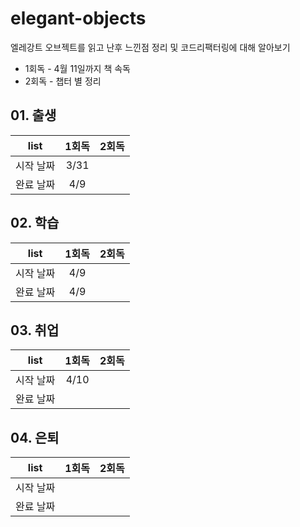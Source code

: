 # elegant-objects
엘레강트 오브젝트를 읽고 난후 느낀점 정리 및 코드리팩터링에 대해 알아보기

- 1회독 - 4월 11일까지 책 속독
- 2회독 - 챕터 별 정리

## 01. 출생
|list|1회독|2회독|
|:---:|:---:|:---:|
|시작 날짜|3/31||
|완료 날짜|4/9||

## 02. 학습
|list|1회독|2회독|
|:---:|:---:|:---:|
|시작 날짜|4/9||
|완료 날짜|4/9||

## 03. 취업
|list|1회독|2회독|
|:---:|:---:|:---:|
|시작 날짜|4/10||
|완료 날짜|||

## 04. 은퇴
|list|1회독|2회독|
|:---:|:---:|:---:|
|시작 날짜|||
|완료 날짜|||
